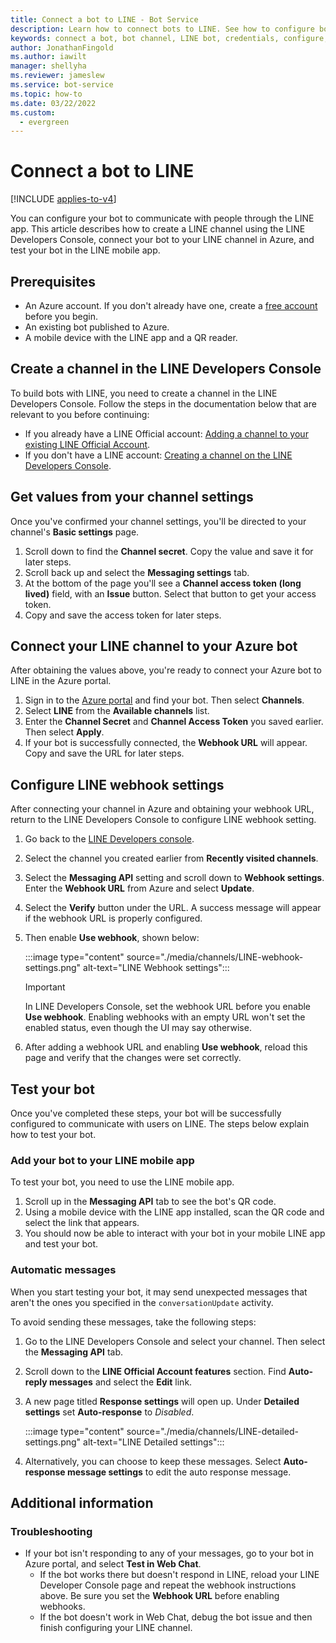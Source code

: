 ```yaml
---
title: Connect a bot to LINE - Bot Service
description: Learn how to connect bots to LINE. See how to configure bots to communicate with people through the LINE app.
keywords: connect a bot, bot channel, LINE bot, credentials, configure, phone
author: JonathanFingold
ms.author: iawilt
manager: shellyha
ms.reviewer: jameslew
ms.service: bot-service
ms.topic: how-to
ms.date: 03/22/2022
ms.custom:
  - evergreen
---
```


# Connect a bot to LINE

[!INCLUDE [applies-to-v4](includes/applies-to-v4-current.md)]

You can configure your bot to communicate with people through the LINE app. This article describes how to create a LINE channel using the LINE Developers Console, connect your bot to your LINE channel in Azure, and test your bot in the LINE mobile app.

## Prerequisites

- An Azure account. If you don't already have one, create a [free account](https://azure.microsoft.com/free/?WT.mc_id=A261C142F) before you begin.
- An existing bot published to Azure.
- A mobile device with the LINE app and a QR reader.

## Create a channel in the LINE Developers Console

To build bots with LINE, you need to create a channel in the LINE Developers Console. Follow the steps in the documentation below that are relevant to you before continuing:

- If you already have a LINE Official account: [Adding a channel to your existing LINE Official Account](https://developers.line.biz/en/docs/messaging-api/getting-started/#using-oa-manager).
- If you don't have a LINE account: [Creating a channel on the LINE Developers Console](https://developers.line.biz/en/docs/messaging-api/getting-started/#using-console).

## Get values from your channel settings

Once you've confirmed your channel settings, you'll be directed to your channel's **Basic settings** page.

1. Scroll down to find the **Channel secret**. Copy the value and save it for later steps.
1. Scroll back up and select the **Messaging settings** tab.
1. At the bottom of the page you'll see a **Channel access token (long lived)** field, with an **Issue** button. Select that button to get your access token.
1. Copy and save the access token for later steps.

## Connect your LINE channel to your Azure bot

After obtaining the values above, you're ready to connect your Azure bot to LINE in the Azure portal.

1. Sign in to the [Azure portal](https://portal.azure.com/) and find your bot. Then select **Channels**.
1. Select **LINE** from the **Available channels** list.
1. Enter the **Channel Secret** and **Channel Access Token** you saved earlier. Then select **Apply**.
1. If your bot is successfully connected, the **Webhook URL** will appear. Copy and save the URL for later steps.

## Configure LINE webhook settings

After connecting your channel in Azure and obtaining your webhook URL, return to the LINE Developers Console to configure LINE webhook setting.

1. Go back to the [LINE Developers console](https://developers.line.biz/console/).
1. Select the channel you created earlier from **Recently visited channels**.
1. Select the **Messaging API** setting and scroll down to **Webhook settings**. Enter the **Webhook URL** from Azure and select **Update**.
1. Select the **Verify** button under the URL. A success message will appear if the webhook URL is properly configured.
1. Then enable **Use webhook**, shown below:

    :::image type="content" source="./media/channels/LINE-webhook-settings.png"  alt-text="LINE Webhook settings":::

    > [!IMPORTANT]
    > In LINE Developers Console, set the webhook URL before you enable **Use webhook**. Enabling webhooks with an empty URL won't set the enabled status, even though the UI may say otherwise.

1. After adding a webhook URL and enabling **Use webhook**, reload this page and verify that the changes were set correctly.

## Test your bot

Once you've completed these steps, your bot will be successfully configured to communicate with users on LINE. The steps below explain how to test your bot.

### Add your bot to your LINE mobile app

To test your bot, you need to use the LINE mobile app.

1. Scroll up in the **Messaging API** tab to see the bot's QR code.
1. Using a mobile device with the LINE app installed, scan the QR code and select the link that appears.
1. You should now be able to interact with your bot in your mobile LINE app and test your bot.

### Automatic messages

When you start testing your bot, it may send unexpected messages that aren't the ones you specified in the `conversationUpdate` activity.

To avoid sending these messages, take the following steps:

1. Go to the LINE Developers Console and select your channel. Then select the **Messaging API** tab.
1. Scroll down to the **LINE Official Account features** section. Find **Auto-reply messages** and select the **Edit** link.
1. A new page titled **Response settings** will open up. Under **Detailed settings** set **Auto-response** to *Disabled*.

    :::image type="content" source="./media/channels/LINE-detailed-settings.png"  alt-text="LINE Detailed settings":::

1. Alternatively, you can choose to keep these messages. Select **Auto-response message settings** to edit the auto response message.

## Additional information

### Troubleshooting

- If your bot isn't responding to any of your messages, go to your bot in Azure portal, and select **Test in Web Chat**.  
  - If the bot works there but doesn't respond in LINE, reload your LINE Developer Console page and repeat the webhook instructions above. Be sure you set the **Webhook URL** before enabling webhooks.
  - If the bot doesn't work in Web Chat, debug the bot issue and then finish configuring your LINE channel.
